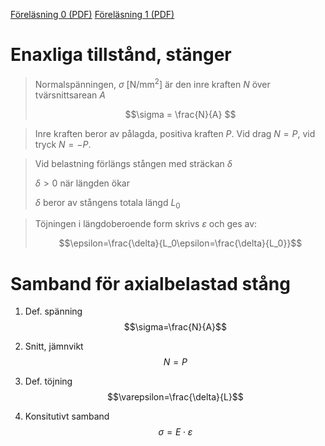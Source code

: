 [Föreläsning 0 (PDF)](PDF/F0.pdf)
[Föreläsning 1 (PDF)](PDF/F1.pdf)

# Enaxliga tillstånd, stänger

> Normalspänningen, $\sigma$ [$\text{N/mm}^2$] är den inre kraften $N$ över tvärsnittsarean $A$
>
> $$\sigma = \frac{N}{A} $$


> Inre kraften beror av pålagda, positiva kraften $P$. Vid drag $N=P$, vid tryck $N=-P$.


> Vid belastning förlängs stången med sträckan $\delta$
> 
> $\delta\gt 0$ när längden ökar
> 
> $\delta$ beror av stångens totala längd $L_0$


> Töjningen i längdoberoende form skrivs $\varepsilon$ och ges av:
> 
> $$\epsilon=\frac{\delta}{L_0\epsilon=\frac{\delta}{L_0}}$$


# Samband för axialbelastad stång

1. Def. spänning            $$\sigma=\frac{N}{A}$$

2. Snitt, jämnvikt          $$N=P$$

3. Def. töjning             $$\varepsilon=\frac{\delta}{L}$$

4. Konsitutivt samband      $$\sigma=E\cdot\varepsilon$$
